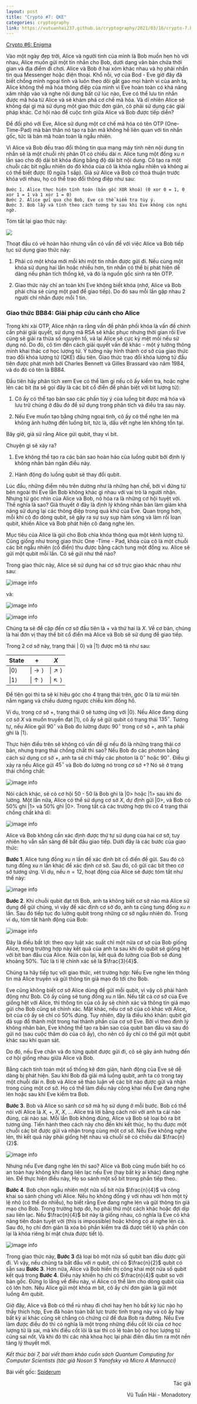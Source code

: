 ```yaml
---
layout: post
title: "Crypto #7: QKE"
categories: cryptography
link: https://vutuanhai237.github.io/cryptography/2021/03/16/crypto-7.html
---
```

[Crypto #6: Enigma](https://vutuanhai237.github.io/cryptography/2021/03/16/crypto-6.html)

Vào một ngày đẹp trời, Alice và người tình của mình là Bob muốn hẹn hò với nhau, Alice muốn gửi một tin nhắn cho Bob, dưới dạng văn bản chứa thời gian và địa điểm đi chơi. Alice và Bob ở hai xóm khác nhau và họ phải nhắn tin qua Messenger hoặc điện thoại. Khổ nỗi, vợ của Bod - Eve giờ đây đã biết chồng mình ngoại tình và luôn theo dõi gắt gao mọi hành vi của anh ta, Alice không thể mã hóa thông điệp của mình vì Eve hoàn toàn có khả năng xâm nhập vào và nghe nội dung bất cứ lúc nào, Eve có thể lưu tin nhắn được mã hóa từ Alice và sẽ khám phá cơ chế mã hóa. Và dĩ nhiên Alice sẽ không dại gì mà sử dụng một giao thức đơn giản, cô phải sử dụng các giải pháp khác. Cơ hội nào để cuộc tình giữa Alice và Bob được tiếp diễn?

Để đối phó với Eve, Alice sử dụng một cơ chế mã hóa có tên OTP (One-Time-Pad) mà bản thân nó tạo ra bản mã không hề liên quan với tin nhắn gốc, tức là bản mã hoàn toàn là ngẫu nhiên.

Vì Alice và Bob đều trao đổi thông tin qua mạng máy tính nên nội dung tin nhắn sẽ là một chuỗi nhị phân 01 có chiều dài $n$. Alice tung một đồng xu $n$ lần sao cho độ dài bit khóa đúng bằng độ dài bit nội dung. Cô tạo ra một chuỗi các bit ngẫu nhiên do đó khóa của cô là khóa ngẫu nhiên và không ai có thể biết được (0 ngửa 1 sấp). Giả sử Alice và Bob có thoả thuận trước khóa với nhau, họ có thể trao đổi thông điệp như sau:
```
Bước 1. Alice thực hiện tính toán (bản gốc XOR khoá) (0 xor 0 = 1, 0 xor 1 = 1 và 1 xor 1 = 0)
Bước 2. Alice gửi qua cho Bob, Eve có thể kiểm tra tùy ý.
Bước 3. Bob lấy và tính theo cách tương tự sau khi Eve không còn nghi ngờ.
```
Tóm tắt lại giao thức này:

![](https://s3-ap-southeast-1.amazonaws.com/images.spiderum.com/sp-images/39061d90ba8c11e89742f31402bd50d9.jpg)

Thoạt đầu có vẻ hoàn hảo nhưng vẫn có vấn đề với việc Alice và Bob tiếp tục sử dụng giao thức này:

1. Phải có một khóa mới mỗi khi một tin nhắn được gửi đi. Nếu cùng một khóa sử dụng hai lần hoặc nhiều hơn, tin nhắn có thể bị phát hiện dễ dàng nếu phân tích thống kê, và đó là nguồn gốc sinh ra tên OTP.

2. Giao thức này chỉ an toàn khi Eve không biết khóa (nhớ, Alice và Bob phải chia sẻ cùng một pad để giao tiếp). Do đó sau mỗi lần gặp nhau 2 người chỉ nhắn được mỗi 1 tin. 

### **Giao thức BB84: Giải pháp cứu cánh cho Alice**

Trong khi xài OTP, Alice nhận ra rằng vấn đề phân phối khóa là vấn đề chính cần phải giải quyết, sử dụng mã RSA sẽ khắc phục nhưng thời gian rồi Eve cũng sẽ giải ra thừa số nguyên tố, vả lại Alice sẽ cực kỳ mệt mỏi nếu sử dụng nó. Do đó, cô tìm đến cách giải quyết vấn đề khác - một ý tưởng thông minh khai thác cơ học lượng tử. Ý tưởng này hình thành cơ sở của giao thức trao đổi khóa lượng tử (QKE) đầu tiên. Giao thức trao đổi khóa lượng tử đầu tiên được phát minh bởi Charles Bennett và Gilles Brassard vào năm 1984, và do đó có tên là BB84.

Đầu tiên hãy phân tích xem Eve có thể làm gì nếu cô ấy kiểm tra, hoặc nghe lén các bit (ta sẽ gọi đây là các bit cổ điển để phân biệt với bit lượng tử):

1. Cô ấy có thể tạo bản sao các phần tùy ý của luồng bit được mã hóa và lưu trữ chúng ở đâu đó để sử dụng trong phân tích và điều tra sau này.

2. Nếu Eve muốn tạo bằng chứng ngoại tình, cô ấy có thể nghe lén mà không ảnh hưởng đến luồng bit, tức là, dấu vết nghe lén không tồn tại.

Bây giờ, giả sử rằng Alice gửi qubit, thay vì bit.
 
Chuyện gì sẽ xảy ra?

1. Eve không thể tạo ra các bản sao hoàn hảo của luồng qubit bởi định lý không nhân bản ngăn điều này.

2. Hành động đo luồng qubit sẽ thay đổi qubit.

Lúc đầu, những điểm nêu trên dường như là những hạn chế, bởi vì đứng từ bên ngoài thì Eve lẫn Bob không khác gì nhau với vai trò là người nhận. Nhưng từ góc nhìn của Alice và Bob, nó hóa ra là những cơ hội tuyệt vời. Thế nghĩa là sao? Giả thuyết ở đây là định lý không nhân bản làm giảm khả năng sử dụng lại các thông điệp trong quá khứ của Eve. Quan trọng hơn, mỗi khi cô đo dòng qubit, sẽ gây ra sự suy sụp hàm sóng và làm rối loạn qubit, khiến Alice và Bob phát hiện cô đang nghe lén.

Mục tiêu của Alice là gửi cho Bob chìa khóa thông qua một kênh lượng tử. Cũng giống như trong giao thức One -Time - Pad, khóa của cô là một chuỗi các bit ngẫu nhiên (cổ điển) thu được bằng cách tung một đồng xu. Alice sẽ gửi một qubit mỗi lần. Cô sẽ gửi như thế nào?

Trong giao thức này, Alice sẽ sử dụng hai cơ sở trực giao khác nhau như sau:

![image info](https://github.com/vutuanhai237/vutuanhai237.github.io/blob/master/assets/image/quantum-computing/1-6.png?raw=true)

và:

![image info](https://github.com/vutuanhai237/vutuanhai237.github.io/blob/master/assets/image/quantum-computing/1-7.png?raw=true)

![image info](https://github.com/vutuanhai237/vutuanhai237.github.io/blob/master/assets/image/quantum-computing/1-1.png?raw=true)

Chúng ta sẽ đề cập đến cơ sở đầu tiên là $+$ và thứ hai là $X$. Về cơ bản, chúng là hai đơn vị thay thế bit cổ điển mà Alice và Bob sẽ sử dụng để giao tiếp.

Trong 2 cơ sở này, trạng thái $|$ $0\rangle$ và $|$$1\rangle$ được mô tả như sau:

|State|$+$|$X$|
|---|---|---|
|$\|0\rangle$|$\|\rightarrow\rangle$|$\|\nearrow\rangle$|
|$\|1\rangle$|$\|\uparrow \rangle$|$\|\nwarrow\rangle$|


Để tiện gọi thì ta sẽ kí hiệu góc cho 4 trạng thái trên, góc 0 là từ mũi tên nằm ngang và chiều dương ngược chiều kim đồng hồ.

Ví dụ, trong cơ sở $+$, trạng thái $0$ sẽ tương ứng với $|0\rangle$. Nếu Alice đang dùng cơ sở $X$ và muốn truyền đạt $|1\rangle$, cô ấy sẽ gửi qubit có trạng thái $135^{\circ}$. Tương tự, nếu Alice gửi $90^{\circ}$ và Bob đo lường được $90^{\circ}$ trong cơ sở $+$, anh ta phải ghi là $|1\rangle$.

Thực hiện điều trên sẽ không có vấn đề gì nếu đó là những trạng thái cơ bản, nhưng trạng thái chồng chất thì sao? Nếu Bob đo các photon bằng cách sử dụng cơ sở $+$, anh ta sẽ chỉ thấy các photon là $0^{\circ}$ hoặc $90^{\circ}$. Điều gì xảy ra nếu Alice gửi $45^{\circ}$ và Bob đo lường nó trong cơ sở $+$? Nó sẽ ở trạng thái chồng chất:

![image info](https://github.com/vutuanhai237/vutuanhai237.github.io/blob/master/assets/image/quantum-computing/1-8.png?raw=true)

Nói cách khác, sẽ có cơ hội 50 - 50 là Bob ghi là |0> hoặc |1> sau khi đo lường. Một lần nữa, Alice có thể sử dụng cơ sở $X$, dự định gửi |0>, và Bob có 50% ghi |1> và 50% ghi |0>. Trong tất cả các trường hợp thì có 4 trạng thái chồng chất khả dĩ:

![image info](https://github.com/vutuanhai237/vutuanhai237.github.io/blob/master/assets/image/quantum-computing/1-9.png?raw=true)

Alice và Bob không cần xác định được thứ tự sử dụng của hai cơ sở, tuy nhiên họ vẫn sẵn sàng để bắt đầu giao tiếp. Dưới đây là các bước của giao thức:

**Bước 1**. Alice tung đồng xu $n$ lần để xác định bit cổ điển để gửi. Sau đó cô tung đồng xu $n$ lần khác để xác định cơ sở. Sau đó, cô gửi các bit theo cơ sở tương ứng. Ví dụ, nếu $n=12$, hoạt động của Alice sẽ được tóm tắt như thế này:

![image info](https://github.com/vutuanhai237/vutuanhai237.github.io/blob/master/assets/image/quantum-computing/1-2.png?raw=true)

**Bước 2**. Khi chuỗi qubit đạt tới Bob, anh ta không biết cơ sở nào mà Alice sử dụng để gửi chúng, vì vậy để xác định cơ sở đo, anh ta cũng tung đồng xu $n$ lần. Sau đó tiếp tục đo lường qubit trong những cơ sở ngẫu nhiên đó. Trong ví dụ, tóm tắt hành động của Bob:

![image info](https://github.com/vutuanhai237/vutuanhai237.github.io/blob/master/assets/image/quantum-computing/1-3.png?raw=true)

Đây là điều bất lợi: theo quy luật xác suất chỉ một nửa cơ sở của Bob giống Alice, trong trường hợp này kết quả của anh ta sau khi đo qubit sẽ giống hệt với bit ban đầu của Alice. Nửa còn lại, kết quả đo lường của Bob sẽ đúng khoảng 50%. Tức là tỉ lệ chính xác sẽ là $\frac{3}{4}$.

Chúng ta hãy tiếp tục với giao thức, xét trường hợp: Nếu Eve nghe lén thông tin mà Alice truyền và gửi thông tin giả mạo đó tới cho Bob.

Eve cũng không biết cơ sở Alice dùng để gửi mỗi qubit, vì vậy cô phải hành động như Bob. Cô ấy cũng sẽ tung đồng xu $n$ lần. Nếu tất cả cơ sở của Eve giống hệt với Alice, thì thông tin của cô ấy sẽ chính xác và thông tin giả mạo gửi cho Bob cũng sẽ chính xác. Mặt khác, nếu cơ sở của cô khác với Alice, bit của cô ấy sẽ chỉ có 50% đúng. Tuy nhiên, đây là điều khó khăn: qubit giờ đã sụp đổ thành một trong hai thành phần của cơ sở Eve. Bởi vì theo định lý không nhân bản, Eve không thể tạo ra bản sao của qubit ban đầu và sau đó gửi nó (sau cuộc thăm dò của cô ấy), cho nên cô ấy chỉ có thể gửi một qubit khác sau khi quan sát. 

Do đó, nếu Eve chặn và đo từng qubit được gửi đi, cô sẽ gây ảnh hưởng đến cơ hội giống nhau giữa Alice và Bob.

Bằng cách tính toán một số thống kê đơn giản, hành động của Eve sẽ dễ dàng bị phát hiện. Sau khi Bob đã giải mã luồng qubit, anh ta có trong tay một chuỗi dài $n$. Bob và Alice sẽ thảo luận về các bit nào được gửi và nhận trong cùng một cơ sở. Họ có thể làm điều này công khai nếu Eve đang nghe lén hoặc sau khi Eve kiểm tra Bob.

**Bước 3**. Bob và Alice so sánh cơ sở mà họ sử dụng ở mỗi bước. Bob có thể nói với Alice là $X$, $+$, $X$, $X$, ... Alice trả lời bằng cách nói với anh ta cái nào đúng, cái nào sai. Mỗi lần Bob không đúng, Alice và Bob sẽ loại bỏ ra bit tương ứng. Tiến hành theo cách này cho đến khi kết thúc, họ thu được một chuỗi các bit được gửi và nhận trong cùng một cơ sở. Nếu Eve không nghe lén, thì kết quả này phải giống hệt nhau và chuỗi sẽ có chiều dài $\frac{n}{2}$.

![image info](https://github.com/vutuanhai237/vutuanhai237.github.io/blob/master/assets/image/quantum-computing/1-4.png?raw=true)

Nhưng nếu Eve đang nghe lén thì sao? Alice và Bob cũng muốn biết họ có an toàn hay không khi đang liên lạc nếu Eve (hay bất kỳ ai khác) đang nghe lén. Để thực hiện điều này, Họ so sánh một số bit trong phần tiếp theo.

**Bước 4**. Bob chọn ngẫu nhiên một nửa số bit nữa $\frac{n}{4}$ và công khai so sánh chúng với Alice. Nếu họ không đồng ý với nhau với hơn một tỷ lệ nhỏ (có thể do nhiễu), họ biết rằng Eve đang nghe lén và gửi thông tin giả mạo cho Bob. Trong trường hợp đó, họ phải thử một cách khác hoặc đợi dịp sau liên lạc. Nếu $\frac{n}{4}$ bit này là giống nhau, có nghĩa là Eve có khả năng tiên đoán tuyệt vời (this is impossible) hoặc không có ai nghe lén cả. Sau đó, họ chỉ đơn giản là xóa bỏ phần kiểm tra đã được tiết lộ và phần còn lại là khóa riêng bí mật chưa được tiết lộ.

![image info](https://github.com/vutuanhai237/vutuanhai237.github.io/blob/master/assets/image/quantum-computing/1-4.png?raw=true)

Trong giao thức này, **Bước 3** đã loại bỏ một nửa số qubit ban đầu được gửi đi. Vì vậy, nếu chúng ta bắt đầu với $n$ qubit, chỉ có $\frac{n}{2}$ qubit có sẵn sau **Bước 3**. Hơn nữa, Alice và Bob hiển thị công khai một nửa số qubit kết quả trong **Bước 4**. Điều này khiến họ chỉ có $\frac{n}{4}$ qubit so với bản gốc. Đừng lo lắng về điều này, vì Alice có thể làm cho dòng qubit của cô lớn hơn. Nếu Alice gửi một khóa $m$ bit, cô ấy chỉ đơn giản là gửi một luồng $4m$ qubit.

Giờ đây, Alice và Bob có thể rủ nhau đi chơi hay hẹn hò bất kỳ lúc nào họ thấy thích hợp, Eve đã hoàn toàn bất lực trước tình trạng này và cô ấy hay bất kỳ ai khác cũng sẽ chẳng có chứng cứ để đưa Bob ra đường. Nếu Eve làm được điều đó thì có nghĩa là một trọng những điều cốt lõi của cơ học lượng tử là sai, mà khi điều cốt lõi là sai thì có lẽ toàn bộ cơ học lượng tử cũng sai nốt. Và khi đó thì các nhà khoa học lại phải điên đầu tìm ra một nền tảng lý thuyết mới. 
 
*Kết thúc bài 7, bài viết tham khảo cuốn sách Quantum Computing for Computer Scientists (tác giả Noson S Yanofsky và Micro A Mannucci)*

Bài viết gốc: [Spiderum](https://spiderum.com/bai-dang/Co-Cach-Nao-De-Trao-Doi-Thu-Tinh-Ma-Khong-The-Bi-Doc-Trom-c4d)

<p style="text-align: right">Tác giả</p>

<p style="text-align: right;">
Vũ Tuấn Hải - Monadotory
</p>
